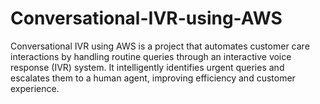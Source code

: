 # Conversational-IVR-using-AWS
Conversational IVR using AWS is a project that automates customer care interactions by handling routine queries through an interactive voice response (IVR) system. It intelligently identifies urgent queries and escalates them to a human agent, improving efficiency and customer experience.
